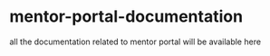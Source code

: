 # mentor-portal-documentation
all the documentation related to mentor portal will be available here 
